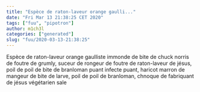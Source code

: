 ```yaml
---
title: "Espèce de raton-laveur orange gaulli..."
date: "Fri Mar 13 21:38:25 CET 2020"
tags: ["fuu", "pipotron"]
author: m1ch3l
categories: ["generated"]
slug: "fuu/2020-03-13-21:38:25"
---
```


Espèce de raton-laveur orange gaulliste immonde de bite de chuck norris de foutre de grumly, suceur de rongeur de foutre de raton-laveur de jésus, poil de poil de bite de branloman puant infecte puant, haricot marron de mangeur de bite de larve, poil de poil de branloman, chnoque de fabriquant de jésus végétarien sale
